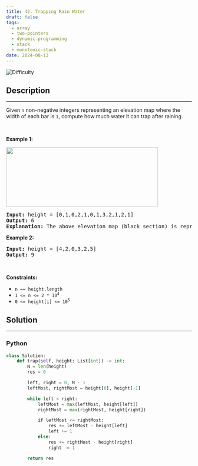 ```yaml
---
title: 42. Trapping Rain Water
draft: false
tags: 
  - array
  - two-pointers
  - dynamic-programming
  - stack
  - monotonic-stack
date: 2024-08-13
---
```


![Difficulty](https://img.shields.io/badge/Difficulty-Hard-blue.svg)

## Description

---
<p>Given <code>n</code> non-negative integers representing an elevation map where the width of each bar is <code>1</code>, compute how much water it can trap after raining.</p>

<p>&nbsp;</p>
<p><strong class="example">Example 1:</strong></p>
<img src="https://assets.leetcode.com/uploads/2018/10/22/rainwatertrap.png" style="width: 412px; height: 161px;" />
<pre>
<strong>Input:</strong> height = [0,1,0,2,1,0,1,3,2,1,2,1]
<strong>Output:</strong> 6
<strong>Explanation:</strong> The above elevation map (black section) is represented by array [0,1,0,2,1,0,1,3,2,1,2,1]. In this case, 6 units of rain water (blue section) are being trapped.
</pre>

<p><strong class="example">Example 2:</strong></p>

<pre>
<strong>Input:</strong> height = [4,2,0,3,2,5]
<strong>Output:</strong> 9
</pre>

<p>&nbsp;</p>
<p><strong>Constraints:</strong></p>

<ul>
	<li><code>n == height.length</code></li>
	<li><code>1 &lt;= n &lt;= 2 * 10<sup>4</sup></code></li>
	<li><code>0 &lt;= height[i] &lt;= 10<sup>5</sup></code></li>
</ul>


## Solution

---
### Python
``` py title='trapping-rain-water'
class Solution:
    def trap(self, height: List[int]) -> int:
        N = len(height)
        res = 0

        left, right = 0, N - 1
        leftMost, rightMost = height[0], height[-1]

        while left < right:
            leftMost = max(leftMost, height[left])
            rightMost = max(rightMost, height[right])

            if leftMost <= rightMost:
                res += leftMost - height[left]
                left += 1
            else:
                res += rightMost - height[right]
                right -= 1

        return res

```

